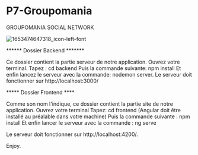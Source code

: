 # P7-Groupomania

GROUPOMANIA SOCIAL NETWORK

![1653474647318_icon-left-font](https://user-images.githubusercontent.com/75949789/205307438-add9832d-06c7-4e15-9914-9b8902facdd4.png)


****** Dossier Backend *******

Ce dossier contient la partie serveur de notre application.
Ouvrez votre terminal.
Tapez : cd backend
Puis la commande suivante: npm install
Et enfin lancez le serveur avec la commande: nodemon server.
Le serveur doit fonctionner sur http://localhost:3000/

***** Dossier Frontend ****

Comme son nom l'indique, ce dossier contient la partie site de notre application.
Ouvrez votre terminal 
Tapez: cd frontend (Angular doit être installé au préalable dans votre machine)
Puis la commande suivante : npm install
Et enfin lancer le serveur avec la commande : ng serve

Le serveur doit fonctionner sur http://localhost:4200/.


Enjoy.
